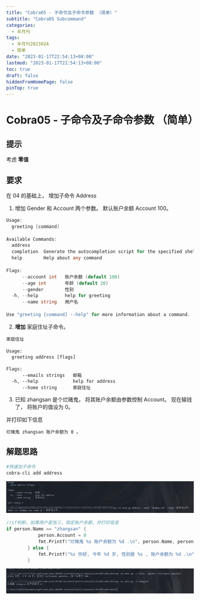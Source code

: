 ```yaml
---
title: "Cobra05 - 子命令及子命令参数 （简单）"
subtitle: "Cobra05 Subcommand"
categories:
  - 半月刊
tags:
  - 半月刊202302A
  - 简单
date: "2023-01-17T22:54:13+08:00"
lastmod: "2023-01-17T22:54:13+08:00"
toc: true
draft: false
hiddenFromHomePage: false
pinTop: true
---
```


# Cobra05 - 子命令及子命令参数 （简单）

## 提示

考虑 **零值** 

## 要求

在 04 的基础上， 增加子命令 Address

1. 增加 Gender 和 Account 两个参数。 默认账户余额 Account 100。

```go
Usage:
  greeting [command]

Available Commands:
  address     
  completion  Generate the autocompletion script for the specified shell
  help        Help about any command

Flags:
      --account int   账户余额 (default 100)
      --age int       年龄 (default 20)
      --gender        性别
  -h, --help          help for greeting
      --name string   用户名

Use "greeting [command] --help" for more information about a command.
```

2. **增加** 家庭住址子命令。

```
家庭住址

Usage:
  greeting address [flags]

Flags:
      --emails strings   邮箱
  -h, --help             help for address
      --home string      家庭住址
```

3. 已知 zhangsan 是个烂赌鬼， 将其账户余额由参数控制 Account。 现在输钱了， 将账户的值设为 0。 

并打印如下信息

```
烂赌鬼 zhangsan 账户余额为 0 。
```

## 解题思路

```bash
#快速加子命令
cobra-cli add address

```

![](1.png)

```go
//if判断，如果用户是张三，锁定账户余额，并打印信息
if person.Name == "zhangsan" {
            person.Account = 0
            fmt.Printf("烂赌鬼 %s 账户余额为 %d .\n", person.Name, person.Account)
        } else {
            fmt.Printf("%s 你好, 今年 %d 岁, 性别是 %s , 账户余额为 %d .\n", person.Name, person.Age, person.Gender, person.Account)
        }
```

![](2.png)
